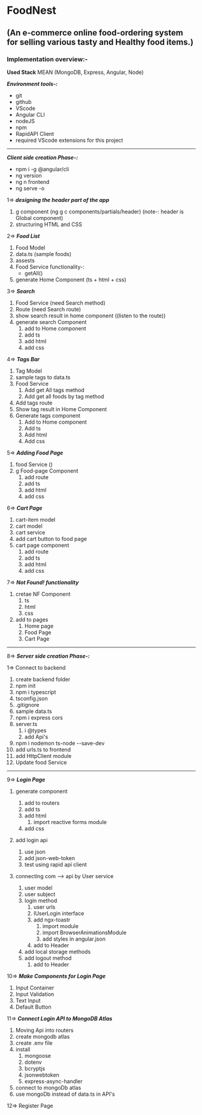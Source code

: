 # FoodNest

## (An e-commerce online food-ordering system for selling various tasty and Healthy food items.)

### Implementation overview:-

**Used Stack**
MEAN (MongoDB, Express, Angular, Node)

**_Environment tools-:_**

- git
- github
- VScode
- Angular CLI
- nodeJS
- npm
- RapidAPI Client
- required VScode extensions for this project

---

**_Client side creation Phase-:_**

- npm i -g @angular/cli
- ng version
- ng n frontend
- ng serve -o

1=> **_designing the header part of the app_**

1. g component (ng g c components/partials/header) (note-: header is Global component)
2. structuring HTML and CSS

2=> **_Food List_**

1. Food Model
2. data.ts (sample foods)
3. assests
4. Food Service
   functionality-:
   - getAll()
5. generate Home Component (ts + html + css)

3=> **_Search_**

1. Food Service (need Search method)
2. Route (need Search route)
3. show search result in home component ((listen to the route))
4. generate search Component
   1. add to Home component
   2. add ts
   3. add html
   4. add css

4=> **_Tags Bar_**

1. Tag Model
2. sample tags to data.ts
3. Food Service
   1. Add get All tags method
   2. Add get all foods by tag method
4. Add tags route
5. Show tag result in Home Component
6. Generate tags component
   1. Add to Home component
   2. Add ts
   3. Add html
   4. Add css

5=> **_Adding Food Page_**

1. food Service ()
2. g Food-page Component
   1. add route
   2. add ts
   3. add html
   4. add css

6=> **_Cart Page_**

1. cart-item model
2. cart model
3. cart service
4. add cart button to food page
5. cart page component
   1. add route
   2. add ts
   3. add html
   4. add css

7=> **_Not Found! functionality_**

1. cretae NF Component
   1. ts
   2. html
   3. css
2. add to pages
   1. Home page
   2. Food Page
   3. Cart Page

---

8=> **_Server side creation Phase-:_**

1=> Connect to backend

1. create backend folder
2. npm init
3. npm i typescript
4. tsconfig.json
5. .gitignore
6. sample data.ts
7. npm i express cors
8. server.ts
   1. i @types
   2. add Api's
9. npm i nodemon ts-node --save-dev
10. add urls.ts to frontend
11. add HttpClient module
12. Update food Service

---

9=> **_Login Page_**

1. generate component
   1. add to routers
   2. add ts
   3. add html
      1. import reactive forms module
   4. add css
2. add login api

   1. use json
   2. add json-web-token
   3. test using rapid api client

3. connecting com --> api by User service
   1. user model
   2. user subject
   3. login method
      1. user urls
      2. IUserLogin interface
      3. add ngx-toastr
         1. import module
         2. import BrowserAnimationsModule
         3. add styles in angular.json
      4. add to Header
   4. add local storage methods
   5. add logout method
      1. add to Header

10=> **_Make Components for Login Page_**

1. Input Container
2. Input Validation
3. Text Input
4. Default Button

11=> **_Connect Login API to MongoDB Atlas_**

1. Moving Api into routers
2. create mongodb atlas
3. create .env file
4. install
   1. mongoose
   2. dotenv
   3. bcryptjs
   4. jsonwebtoken
   5. express-async-handler
5. connect to mongoDb atlas
6. use mongoDb instead of data.ts in API's

12=> Register Page
